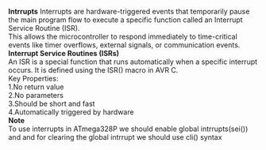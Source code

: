 **Intrrupts**
Interrupts are hardware-triggered events that temporarily pause the main program flow to execute a specific function called an Interrupt Service Routine (ISR).  
This allows the microcontroller to respond immediately to time-critical events like timer overflows, external signals, or communication events.  
**Interrupt Service Routines (ISRs)**  
An ISR is a special function that runs automatically when a specific interrupt occurs. It is defined using the ISR() macro in AVR C.  
Key Properties:  
1.No return value  
2.No parameters  
3.Should be short and fast  
4.Automatically triggered by hardware  
**Note**  
To use interrupts in ATmega328P we should enable global intrrupts(sei()) and and for clearing the global intrrupt we should use cli() syntax
